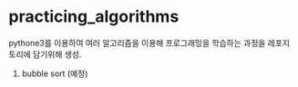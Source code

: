 # practicing_algorithms

pythone3를 이용하여 여러 알고리즘을 이용해 프로그래밍을 학습하는 과정을 레포지토리에 담기위해 생성.

1. bubble sort (예정)